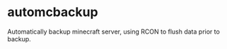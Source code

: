 automcbackup
============

Automatically backup minecraft server, using RCON to flush data prior to backup.

